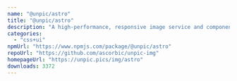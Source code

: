 ```yaml
---
name: "@unpic/astro"
title: "@unpic/astro"
description: "A high-performance, responsive image service and component library for Astro"
categories:
  - "css+ui"
npmUrl: "https://www.npmjs.com/package/@unpic/astro"
repoUrl: "https://github.com/ascorbic/unpic-img"
homepageUrl: "https://unpic.pics/img/astro"
downloads: 3372
---
```

